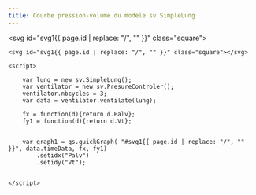 ```yaml
---
title: Courbe pression-volume du modèle sv.SimpleLung
---
```

<svg id="svg1{{ page.id | replace: "/", "" }}" class="square"></svg>

	<svg id="svg1{{ page.id | replace: "/", "" }}" class="square"></svg>

	<script>

		var lung = new sv.SimpleLung();
		var ventilator = new sv.PresureControler();
		ventilator.nbcycles = 3;
		var data = ventilator.ventilate(lung);

		fx = function(d){return d.Palv};
		fy1 = function(d){return d.Vt};


		var graph1 = gs.quickGraph( "#svg1{{ page.id | replace: "/", "" }}", data.timeData, fx, fy1)
			.setidx("Palv")
			.setidy("Vt");


	</script>


<script>

	var lung = new sv.SimpleLung();
	/*
	var ventilator = new sv.PresureControler();
	ventilator.nbcycles = 3;
*/
	var ventilator = new sv.PVCurve();
	var data = ventilator.ventilate(lung);

	fx = function(d){return d.Palv};
	fy1 = function(d){return d.Vt};


	var graph1 = gs.quickGraph( "#svg1{{ page.id | replace: "/", "" }}", data.timeData, fx, fy1)
		.setidx("Palv")
		.setidy("Vt");


</script>
